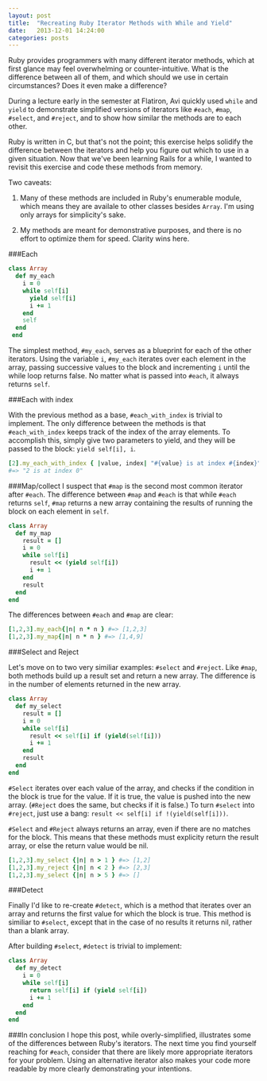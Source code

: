 ```yaml
---
layout: post
title:  "Recreating Ruby Iterator Methods with While and Yield" 
date:   2013-12-01 14:24:00
categories: posts
---
```


Ruby provides programmers with many different iterator methods, which at first glance may feel overwhelming or counter-intuitive. What is the difference between all of them, and which should we use in certain circumstances? Does it even make a difference?

During a lecture early in the semester at Flatiron, Avi quickly used ```while``` and ```yield``` to demonstrate simplified versions of iterators like ```#each```, ```#map```, ```#select```, and ```#reject```, and to show how similar the methods are to each other.

Ruby is written in C, but that's not the point; this exercise helps solidify the difference between the iterators and help you figure out which to use in a given situation. Now that we've been learning Rails for a while, I wanted to revisit this exercise and code these methods from memory.

Two caveats:

1. Many of these methods are included in Ruby's enumerable module, which means they are availale to other classes besides ```Array```. I'm using only arrays for simplicity's sake.

2. My methods are meant for demonstrative purposes, and there is no effort to optimize them for speed. Clarity wins here.

###Each 
```ruby
class Array
  def my_each
  	i = 0
  	while self[i]
  	  yield self[i]
  	  i += 1
  	end
  	self
  end
 end
```

The simplest method, ```#my_each```, serves as a blueprint for each of the other iterators. Using the variable ```i```, ```#my_each``` iterates over each element in the array, passing successive values to the block and incrementing ```i``` until the while loop returns false. No matter what is passed into ```#each```, it always returns ```self```.

###Each with index

With the previous method as a base, ```#each_with_index``` is trivial to implement. The only difference between the methods is that ```#each_with_index``` keeps track of the index of the array elements. To accomplish this, simply give two parameters to yield, and they will be passed to the block: ```yield self[i], i```. 

```ruby
[2].my_each_with_index { |value, index| "#{value} is at index #{index}" }
#=> "2 is at index 0"
```

###Map/collect
I suspect that ```#map``` is the second most common iterator after ```#each```. The difference between ```#map``` and ```#each``` is that while ```#each``` returns ```self```, ```#map``` returns a new array containing the results of running the block on each element in ```self```.

```ruby
class Array
  def my_map
    result = []
    i = 0
    while self[i]
      result << (yield self[i])
      i += 1
    end
    result
  end
end
```

The differences between ```#each``` and ```#map``` are clear:

```ruby
[1,2,3].my_each{|n| n * n } #=> [1,2,3]
[1,2,3].my_map{|n| n * n } #=> [1,4,9]
```

###Select and Reject

Let's move on to two very similiar examples: ```#select``` and ```#reject```. Like ```#map```, both methods build up a result set and return a new array. The difference is in the number of elements returned in the new array.


```ruby
class Array
  def my_select
    result = []
    i = 0
    while self[i]
      result << self[i] if (yield(self[i]))
      i += 1
    end
    result
  end
end
```

```#Select``` iterates over each value of the array, and checks if the condition in the block is true for the value. If it is true, the value is pushed into the new array. (```#Reject``` does the same, but checks if it is false.) To turn ```#select``` into ```#reject```, just use a bang: ```result << self[i] if !(yield(self[i]))```.

```#Select``` and ```#Reject``` always returns an array, even if there are no matches for the block. This means that these methods must explicity return the result array, or else the return value would be nil.

```ruby
[1,2,3].my_select {|n| n > 1 } #=> [1,2]
[1,2,3].my_reject {|n| n < 2 } #=> [2,3]
[1,2,3].my_select {|n| n > 5 } #=> []
```

###Detect

Finally I'd like to re-create ```#detect```, which is a method that iterates over an array and returns the first value for which the block is true. This method is similiar to ```#select```, except that in the case of no results it returns nil, rather than a blank array.

After building ```#select```, ```#detect``` is trivial to implement:

```ruby
class Array
  def my_detect
    i = 0
    while self[i]
      return self[i] if (yield self[i])
      i += 1
    end
  end
end
```

###In conclusion
I hope this post, while overly-simplified, illustrates some of the differences between Ruby's iterators. The next time you find yourself reaching for ```#each```, consider that there are likely more appropriate iterators for your problem. Using an alternative iterator also makes your code more readable by more clearly demonstrating your intentions.
